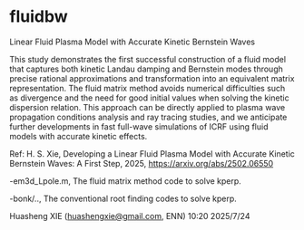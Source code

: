 # fluidbw
Linear Fluid Plasma Model with Accurate Kinetic Bernstein Waves

This study demonstrates the first successful construction of a fluid model that captures both kinetic Landau damping and Bernstein modes through precise rational approximations and transformation into an equivalent matrix representation. The fluid matrix method avoids numerical difficulties such as divergence and the need for good initial values when solving the kinetic dispersion relation. This approach can be directly applied to plasma wave propagation conditions analysis and ray tracing studies, and we anticipate further developments in fast full-wave simulations of ICRF using fluid models with accurate kinetic effects. 

Ref: H. S. Xie, Developing a Linear Fluid Plasma Model with Accurate Kinetic Bernstein Waves: A First Step, 2025, https://arxiv.org/abs/2502.06550

-em3d_Lpole.m, The fluid matrix method code to solve kperp. 

-bonk/.., The conventional root finding codes to solve kperp.


Huasheng XIE (huashengxie@gmail.com, ENN)
10:20 2025/7/24

